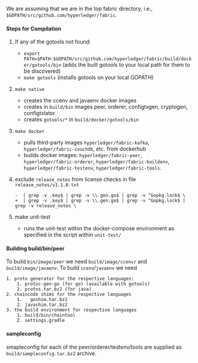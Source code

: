 We are assuming that we are in the top fabric directory, i.e., `$GOPATH/src/github.com/hyperledger/fabric`.

#### Steps for Compilation
1. If any of the gotools not found: 
	* `export PATH=$PATH:$GOPATH/src/github.com/hyperledger/fabric/build/docker/gotools/bin`
		(adds the built gotools to your local path for them to be discovered)
	* `make gotools` (installs gotools on your local GOPATH)
2. `make native` 
	* creates the ccenv and javaenv docker images
	* creates in `build/bin` images peer, orderer, configtxgen, cryptogen, configtxlator
	* creates `gotools/*` in `build/docker/gotools/bin`
3. `make docker` 
	* pulls third-party images `hyperledger/fabric-kafka`, `hyperledger/fabric-couchdb`, etc. from dockerhub 
	* builds docker images: `hyperledger/fabric-peer`, `hyperledger/fabric-orderer`, `hyperledger/fabric-buildenv`, `hyperledger/fabric-testenv`, `hyperledger/fabric-tools`.

4. exclude `release_notes`  from license checks
	in file `release_notes/v1.1.0.txt`
	```
	-  | grep -v .key$ | grep -v \\.gen.go$ | grep -v ^Gopkg.lock$ \
	+  | grep -v .key$ | grep -v \\.gen.go$ | grep -v ^Gopkg.lock$ | grep -v release_notes \
	```

5. make unit-test
	* runs the unit-test within the docker-compose environment as specified in the script within `unit-test/`


#### Building build/bin/peer
To build `bin/image/peer` we need `build/image/ccenv/` and `build/image/javaenv`. 
To build `ccenv`/`javaenv` we need 
	
	1. proto generator for the respective languages:
		1. protoc-gen-go (for go) (available with gotools)
		2. protos.tar.bz2 (for java)
	2. chaincode shims for the respective languages
		1.   goshim.tar.bz2
		2. javashim.tar.bz2
	3. the build environment for respective languages
		1. build/bin/chaintool 
		2. settings.gradle

#### sampleconfig
smapleconfig for each of the peer/orderer/testenv/tools are supplied as `build/sampleconfig.tar.bz2` archive. 
